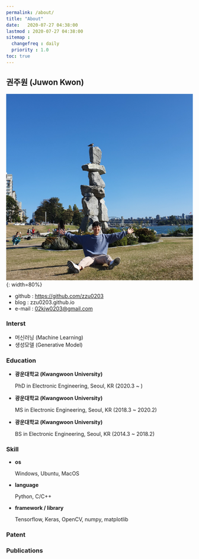 ```yaml
---
permalink: /about/
title: "About"
date:   2020-07-27 04:38:00 
lastmod : 2020-07-27 04:38:00
sitemap :
  changefreq : daily
  priority : 1.0
toc: true
---
```

## 권주원 (Juwon Kwon)
![Hello~](asset/../../assets/images/about_photo.jpg){: width=80%}

- github : https://github.com/zzu0203
- blog   : zzu0203.github.io
- e-mail : 02kjw0203@gmail.com

### Interst
- 머신러닝 (Machine Learning)
- 생성모델 (Generative Model)
  
### Education
- **광운대학교 (Kwangwoon University)**
  
  PhD in Electronic Engineering, Seoul, KR (2020.3 ~ )
- **광운대학교 (Kwangwoon University)**
  
  MS in Electronic Engineering, Seoul, KR (2018.3 ~ 2020.2)

- **광운대학교 (Kwangwoon University)**

  BS in Electronic Engineering, Seoul, KR (2014.3 ~ 2018.2)

### Skill
- **os**
  
  Windows, Ubuntu, MacOS
- **language**

  Python, C/C++
- **framework / library**

  Tensorflow, Keras, OpenCV, numpy, matplotlib

### Patent

### Publications
